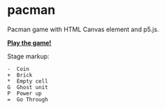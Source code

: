 # pacman
Pacman game with HTML Canvas element and p5.js.

[**Play the game!**](https://nenadv91.github.io/pacman/)

Stage markup:

    -  Coin
    +  Brick
    *  Empty cell
    G  Ghost unit
    P  Power up
    =  Go Through
